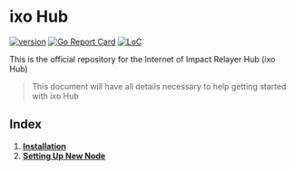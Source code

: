 # ixo Hub

[![version](https://img.shields.io/github/tag/ixofoundation/ixo-blockchain.svg)](https://github.com/ixofoundation/ixo-blockchain/releases/latest)
[![Go Report Card](https://goreportcard.com/badge/github.com/ixofoundation/ixo-blockchain)](https://goreportcard.com/report/github.com/ixofoundation/ixo-blockchain)
[![LoC](https://tokei.rs/b1/github/ixofoundation/ixo-blockchain)](https://github.com/ixofoundation/ixo-blockchain)

This is the official repository for the Internet of Impact Relayer Hub (ixo Hub)

> This document will have all details necessary to help getting started with ixo Hub

## Index

1. **[Installation](./documents/1.install.md)**
2. **[Setting Up New Node](./documents/2.new-node.md)**

